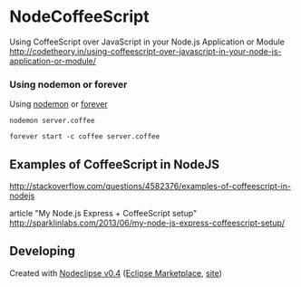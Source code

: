 # NodeCoffeeScript

Using CoffeeScript over JavaScript in your Node.js Application or Module
<http://codetheory.in/using-coffeescript-over-javascript-in-your-node-js-application-or-module/>

### Using nodemon or forever

Using [nodemon](https://github.com/remy/nodemon) or [forever](https://github.com/nodejitsu/forever)

`nodemon server.coffee`

`forever start -c coffee server.coffee` 

## Examples of CoffeeScript in NodeJS

http://stackoverflow.com/questions/4582376/examples-of-coffeescript-in-nodejs

article "My Node.js Express + CoffeeScript setup"
http://sparklinlabs.com/2013/06/my-node-js-express-coffeescript-setup/
 


## Developing


Created with [Nodeclipse v0.4](https://github.com/Nodeclipse/nodeclipse-1)
 ([Eclipse Marketplace](http://marketplace.eclipse.org/content/nodeclipse), [site](http://www.nodeclipse.org))   
